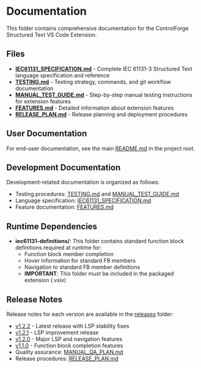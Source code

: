 # Documentation

This folder contains comprehensive documentation for the ControlForge Structured Text VS Code Extension.

## Files

- **[IEC61131_SPECIFICATION.md](./IEC61131_SPECIFICATION.md)** - Complete IEC 61131-3 Structured Text language specification and reference
- **[TESTING.md](./TESTING.md)** - Testing strategy, commands, and git workflow documentation
- **[MANUAL_TEST_GUIDE.md](./MANUAL_TEST_GUIDE.md)** - Step-by-step manual testing instructions for extension features
- **[FEATURES.md](./FEATURES.md)** - Detailed information about extension features
- **[RELEASE_PLAN.md](./RELEASE_PLAN.md)** - Release planning and deployment procedures

## User Documentation

For end-user documentation, see the main [README.md](../README.md) in the project root.

## Development Documentation

Development-related documentation is organized as follows:
- Testing procedures: [TESTING.md](./TESTING.md) and [MANUAL_TEST_GUIDE.md](./MANUAL_TEST_GUIDE.md)
- Language specification: [IEC61131_SPECIFICATION.md](./IEC61131_SPECIFICATION.md) 
- Feature documentation: [FEATURES.md](./FEATURES.md)

## Runtime Dependencies

- **iec61131-definitions/**: This folder contains standard function block definitions required at runtime for:
  - Function block member completion
  - Hover information for standard FB members
  - Navigation to standard FB member definitions
  - **IMPORTANT**: This folder must be included in the packaged extension (.vsix)

## Release Notes

Release notes for each version are available in the [releases](./releases/) folder:
- [v1.2.2](./releases/v1.2.2.md) - Latest release with LSP stability fixes
- [v1.2.1](./releases/v1.2.1.md) - LSP improvement release
- [v1.2.0](./releases/v1.2.0.md) - Major LSP and navigation features
- [v1.1.0](./releases/v1.1.0.md) - Function block completion features
- Quality assurance: [MANUAL_QA_PLAN.md](./MANUAL_QA_PLAN.md)
- Release procedures: [RELEASE_PLAN.md](./RELEASE_PLAN.md)
